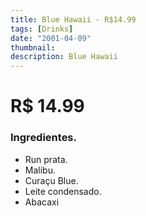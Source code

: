 ```yaml
---
title: Blue Hawaii - R$14.99
tags: [Drinks]
date: "2001-04-09"
thumbnail: 
description: Blue Hawaii
---
```


# R$ 14.99

<h3 id="unordered">
<strong>
<strong>Ingredientes.</strong>
</strong>
</h3>
<ul>
    <li>Run prata.</li>
    <li>Malibu.</li>
    <li>Curaçu Blue.</li>
    <li>Leite condensado.</li>
    <li>Abacaxi</li>
</ul>